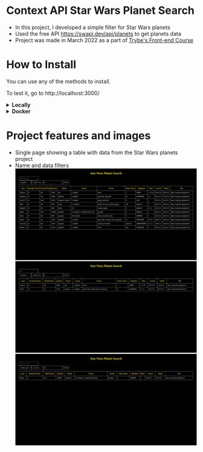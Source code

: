 # Context API Star Wars Planet Search

- In this project, I developed a simple filter for Star Wars planets
- Used the free API https://swapi.dev/api/planets to get planets data
- Project was made in March 2022 as a part of [Trybe's Front-end Course](https://www.betrybe.com/)

# How to Install
You can use any of the methods to install.

To test it, go to http://localhost:3000/
<details>
  <summary><strong>Locally</strong></summary>

  1. `npm install`
  2. `npm start`
</details>
<details>
  <summary><strong>Docker</strong></summary>

  1. `docker-compose up -d` &rarr; to install container and run project

</details>

# Project features and images
- Single page showing a table with data from the Star Wars planets project
- Name and data filters
![landing page](./images/basic.png "landing page")
![search filter](./images/search%20filter.png "search filter")
![filter by](./images/rotational%20period%20filter.png "filter by")